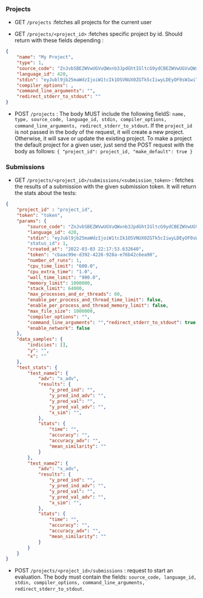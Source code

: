 ### Projects
- GET `/projects`
:fetches all projects for the current user

- GET `/projects/<project_id>`
:fetches specific project by id. Should return with these fields depending :
```JSON
{
    "name": "My Project",
    "type": 1,
    "source_code": "ZnJvbSBEZWVwUGVuQWxnb3JpdGhtIGltcG9ydCBEZWVwUGVuQWxnb3JpdGht\nCmZyb20gY2xldmVyaGFucy50b3JjaC5hdHRhY2tzLmZhc3RfZ3JhZGllbnRf\nbWV0aG9kIGltcG9ydCBmYXN0X2dyYWRpZW50X21ldGhvZAppbXBvcnQgbnVt\ncHkgYXMgbnAKZnJvbSB0b3JjaCBpbXBvcnQgVGVuc29yCgpjbGFzcyBTb2x1\ndGlvbihEZWVwUGVuQWxnb3JpdGhtKToKICAgIGRlZiBydW5fYWxnb3JpdGht\nKHNlbGYsIG5ldCwgZGF0YSkgLT4gVGVuc29yOgogICAgICAgIGVwcyA9IDAu\nMQogICAgICAgIHhfZmdtID0gZmFzdF9ncmFkaWVudF9tZXRob2QobmV0LCBk\nYXRhLCBlcHMsIG5wLmluZikKICAgICAgICByZXR1cm4geF9mZ20K\n",
    "language_id": 420,
    "stdin": "eyJubl9jb25maWdzIjoiW1tcIk1OSVNUX0ZGTk5cIiwyLDEyOF0sW1wiTU5J\nU1RfRkZOTlwiLDMsMjU2XSxbXCJNTklTVF9GRk5OXCIsNCw1MTJdLFtcIk1O\nSVNUX0ZGTk5cIiw1LDEwMjRdXSIsImRhdGFfY29uZmlncyI6IlwiMTAwXCIi\nfQ==\n",
    "compiler_options": ,
    "command_line_arguments": "",
    "redirect_stderr_to_stdout": ""
}
```

- POST `/projects`
: The body MUST include the following fieldS: `name, type, source_code, language_id, stdin, compiler_options, command_line_arguments, redirect_stderr_to_stdout`. If the `project_id` is not passed in the body of the request, it will create a new project. Otherwise, it will save or update the existing project.  To make a project the default project for a given user, just send the POST request with the body as follows: `{ "project_id": project_id, "make_default": true }`

### Submissions
- GET `/projects/<project_id>/submissions/<submission_token>`
: fetches the results of a submission with the given submission token. It will return the stats about the tests:
```JSON
{
    "project_id" : "project_id",
    "token": "token",
    "params": {
        "source_code": "ZnJvbSBEZWVwUGVuQWxnb3JpdGhtIGltcG9ydCBEZWVwUGVuQWxnb3JpdGht\nCmZyb20gY2xldmVyaGFucy50b3JjaC5hdHRhY2tzLmZhc3RfZ3JhZGllbnRf\nbWV0aG9kIGltcG9ydCBmYXN0X2dyYWRpZW50X21ldGhvZAppbXBvcnQgbnVt\ncHkgYXMgbnAKZnJvbSB0b3JjaCBpbXBvcnQgVGVuc29yCgpjbGFzcyBTb2x1\ndGlvbihEZWVwUGVuQWxnb3JpdGhtKToKICAgIGRlZiBydW5fYWxnb3JpdGht\nKHNlbGYsIG5ldCwgZGF0YSkgLT4gVGVuc29yOgogICAgICAgIGVwcyA9IDAu\nMQogICAgICAgIHhfZmdtID0gZmFzdF9ncmFkaWVudF9tZXRob2QobmV0LCBk\nYXRhLCBlcHMsIG5wLmluZikKICAgICAgICByZXR1cm4geF9mZ20K\n",
        "language_id": 420,
        "stdin": "eyJubl9jb25maWdzIjoiW1tcIk1OSVNUX0ZGTk5cIiwyLDEyOF0sW1wiTU5J\nU1RfRkZOTlwiLDMsMjU2XSxbXCJNTklTVF9GRk5OXCIsNCw1MTJdLFtcIk1O\nSVNUX0ZGTk5cIiw1LDEwMjRdXSIsImRhdGFfY29uZmlncyI6IlwiMTAwXCIi\nfQ==\n"
        "status_id": 1,
        "created_at": "2022-03-03 22:17:53.632640",
        "token": "cbaac99e-d392-4226-928a-e76b42c6ea90",
        "number_of_runs": 1,
        "cpu_time_limit": "600.0",
        "cpu_extra_time": "1.0",
        "wall_time_limit": "900.0",
        "memory_limit": 1000000,
        "stack_limit": 64000,
        "max_processes_and_or_threads": 60,
        "enable_per_process_and_thread_time_limit": false,
        "enable_per_process_and_thread_memory_limit": false,
        "max_file_size": 1000000,
        "compiler_options": "",
        "command_line_arguments": "","redirect_stderr_to_stdout": true,
        "enable_network": false
    },
    "data_samples": {
        "indicies": [],
        "y": "",
        "x": ""
    },
    "test_stats": {
        "test_name1": {
            "adv": "x_adv",
            "results": {
                "y_pred_ind": "",
                "y_pred_ind_adv": "",
                "y_pred_val": "",
                "y_pred_val_adv": "",
                "x_sim": "",
            },
            "stats": {
                "time": "",
                "accuracy": "",
                "accuracy_adv": "",
                "mean_similarity": ""
            }
        },
        "test_name2": {
            "adv": "x_adv",
            "results": {
                "y_pred_ind": "",
                "y_pred_ind_adv": "",
                "y_pred_val": "",
                "y_pred_val_adv": "",
                "x_sim": "",
            },
            "stats": {
                "time": "",
                "accuracy": "",
                "accuracy_adv": "",
                "mean_similarity": ""
            }
        }
    }
}
```


- POST `/projects/<project_id>/submissions`
: request to start an evaluation. The body must contain the fields: `source_code, language_id, stdin, compiler_options, command_line_arguments, redirect_stderr_to_stdout`.
